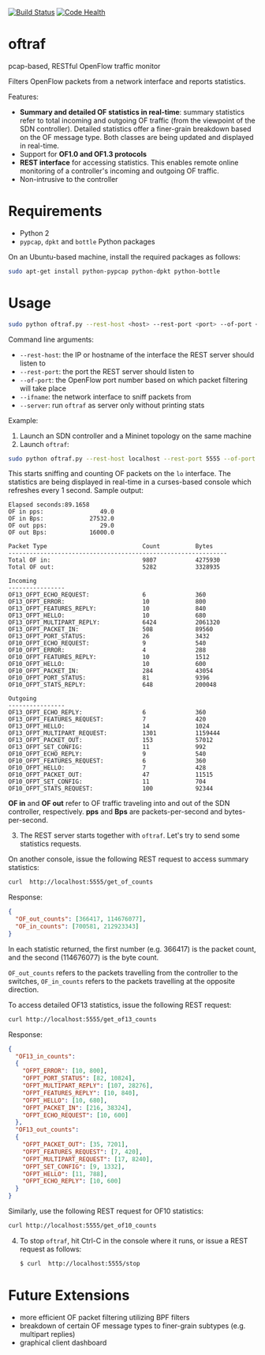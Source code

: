 [![Build Status](https://travis-ci.org/intracom-telecom-sdn/oftraf.svg)](https://travis-ci.org/intracom-telecom-sdn/oftraf)
[![Code Health](https://landscape.io/github/intracom-telecom-sdn/oftraf/master/landscape.svg?style=flat)](https://landscape.io/github/intracom-telecom-sdn/oftraf/master)

# oftraf

pcap-based, RESTful OpenFlow traffic monitor

Filters OpenFlow packets from a network interface and reports statistics. 

Features:

- **Summary and detailed OF statistics in real-time**: summary statistics refer to 
  total incoming and outgoing OF traffic (from the viewpoint of the SDN 
  controller). Detailed statistics offer a finer-grain breakdown based on the OF 
  message type. Both classes are being updated and displayed in real-time.
- Support for **OF1.0 and OF1.3 protocols**
- **REST interface** for accessing statistics. This enables remote online 
  monitoring of a controller's incoming and outgoing OF traffic.
- Non-intrusive to the controller

# Requirements

- Python 2
- `pypcap`, `dpkt` and `bottle` Python packages

On an Ubuntu-based machine, install the required packages as follows: 

```bash
sudo apt-get install python-pypcap python-dpkt python-bottle
```

# Usage

```bash
sudo python oftraf.py --rest-host <host> --rest-port <port> --of-port <ofport> --ifname <interface> [--server]
```

Command line arguments: 

- `--rest-host`: the IP or hostname of the interface the REST server should listen to
- `--rest-port`: the port the REST server should listen to
- `--of-port`: the OpenFlow port number based on which packet filtering will take place
- `--ifname`: the network interface to sniff packets from
- `--server`: run `oftraf` as server only without printing stats

Example: 

1. Launch an SDN controller and a Mininet topology on the same machine
2. Launch `oftraf`:  
  ```bash
  sudo python oftraf.py --rest-host localhost --rest-port 5555 --of-port 6653 --ifname lo
  ```
  This starts sniffing and counting OF packets on the `lo` interface. The statistics are 
  being displayed in real-time in a curses-based console which refreshes every 1 second.
  Sample output: 
  
```
Elapsed seconds:89.1658
OF in pps:                49.0
OF in Bps:             27532.0
OF out pps:               29.0
OF out Bps:            16000.0

Packet Type                           Count          Bytes
--------------------------------------------------------------
Total OF in:                          9807           4275930
Total OF out:                         5282           3328935

Incoming
----------------
OF13_OFPT_ECHO_REQUEST:               6              360
OF13_OFPT_ERROR:                      10             800
OF13_OFPT_FEATURES_REPLY:             10             840
OF13_OFPT_HELLO:                      10             680
OF13_OFPT_MULTIPART_REPLY:            6424           2061320
OF13_OFPT_PACKET_IN:                  508            89560
OF13_OFPT_PORT_STATUS:                26             3432
OF10_OFPT_ECHO_REQUEST:               9              540
OF10_OFPT_ERROR:                      4              288
OF10_OFPT_FEATURES_REPLY:             10             1512
OF10_OFPT_HELLO:                      10             600
OF10_OFPT_PACKET_IN:                  284            43054
OF10_OFPT_PORT_STATUS:                81             9396
OF10_OFPT_STATS_REPLY:                648            200048

Outgoing
----------------
OF13_OFPT_ECHO_REPLY:                 6              360
OF13_OFPT_FEATURES_REQUEST:           7              420
OF13_OFPT_HELLO:                      14             1024
OF13_OFPT_MULTIPART_REQUEST:          1301           1159444
OF13_OFPT_PACKET_OUT:                 153            57012
OF13_OFPT_SET_CONFIG:                 11             992
OF10_OFPT_ECHO_REPLY:                 9              540
OF10_OFPT_FEATURES_REQUEST:           6              360
OF10_OFPT_HELLO:                      7              428
OF10_OFPT_PACKET_OUT:                 47             11515
OF10_OFPT_SET_CONFIG:                 11             704
OF10_OFPT_STATS_REQUEST:              100            92344
```
  
  **OF in** and **OF out** refer to OF traffic traveling into and out of the SDN controller,
  respectively. **pps** and **Bps** are packets-per-second and bytes-per-second.
  
3. The REST server starts together with `oftraf`. Let's try to send some statistics requests. 

  On another console, issue the following REST request to access summary statistics: 
  ```bash
  curl  http://localhost:5555/get_of_counts
  ```
  Response: 

  ```json
  {
    "OF_out_counts": [366417, 114676077], 
    "OF_in_counts": [700581, 212923343]
  }
  ```
  In each statistic returned, the first number (e.g. 366417) is the packet count, and the 
  second (114676077) is the byte count. 
  
  `OF_out_counts` refers to the packets travelling from the controller to the 
  switches, `OF_in_counts` refers to the packets travelling at the opposite 
  direction. 
  
  To access detailed OF13 statistics, issue the following REST request:

  ```bash
  curl http://localhost:5555/get_of13_counts
  ```

  Response: 

  ```json
  {
    "OF13_in_counts":
    {
      "OFPT_ERROR": [10, 800],
      "OFPT_PORT_STATUS": [82, 10824],
      "OFPT_MULTIPART_REPLY": [107, 28276],
      "OFPT_FEATURES_REPLY": [10, 840],
      "OFPT_HELLO": [10, 680],
      "OFPT_PACKET_IN": [216, 38324],
      "OFPT_ECHO_REQUEST": [10, 600]
    },
    "OF13_out_counts":
    {
      "OFPT_PACKET_OUT": [35, 7201],
      "OFPT_FEATURES_REQUEST": [7, 420],
      "OFPT_MULTIPART_REQUEST": [17, 8240],
      "OFPT_SET_CONFIG": [9, 1332],
      "OFPT_HELLO": [11, 788],
      "OFPT_ECHO_REPLY": [10, 600]
    }
}
  ```
  
  Similarly, use the following REST request for OF10 statistics: 
  
  ```bash
  curl http://localhost:5555/get_of10_counts
  ```

4. To stop `oftraf`, hit Ctrl-C in the console where it runs, or issue a 
   REST request as follows: 

   ```bash
   $ curl  http://localhost:5555/stop
   ```

# Future Extensions

- more efficient OF packet filtering utilizing BPF filters
- breakdown of certain OF message types to finer-grain subtypes (e.g. multipart replies)
- graphical client dashboard
